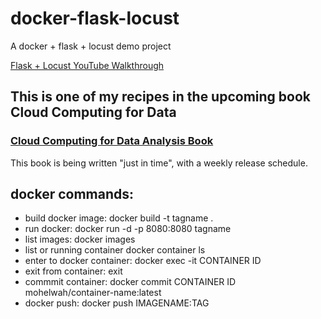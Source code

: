 # docker-flask-locust
A docker + flask + locust demo project

[Flask + Locust YouTube Walkthrough](https://www.youtube.com/watch?v=bUEYe6AqlXE)



## This is one of my recipes in the upcoming book Cloud Computing for Data

### [Cloud Computing for Data Analysis Book](https://leanpub.com/cloud4data)
This book is being written "just in time", with a weekly release schedule.
## docker commands:
- build docker image:
  docker build -t tagname .
- run docker:
  docker run -d -p 8080:8080 tagname
- list images:
  docker images
- list or running container
  docker container ls
- enter to docker container:
  docker exec -it CONTAINER ID
- exit from container:
  exit
- commmit container:
  docker commit CONTAINER ID mohelwah/container-name:latest
- docker push:
  docker push IMAGENAME:TAG
